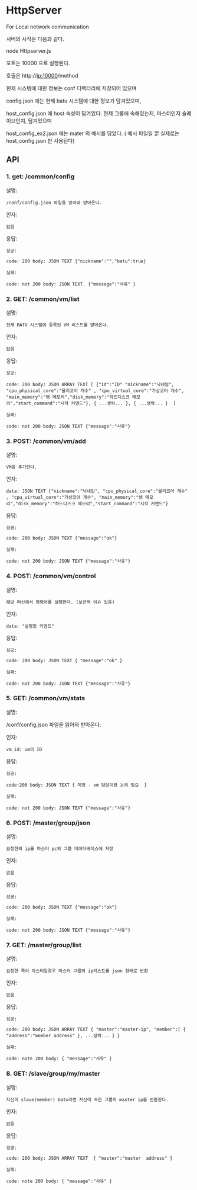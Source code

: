 # HttpServer


For Local network communication

서버의 시작은 다음과 같다.

node Httpserver.js

포트는 10000 으로 실행된다.

호출은 http://<ip:10000>/method


현제 시스템에 대한 정보는 conf 디렉터리에 저장되어 있으며

config.json 에는 현제 batu 시스템에 대한 정보가 담겨있으며,

host_config.json 에 host 속성이 담겨있다. 현제 그룹에 속해있는지, 마스터인지 슬레이브인지,  담겨있으며

host_config_ex2.json 에는 mater 의 예시를 담았다. ( 예시 파일일 뿐 실제로는 host_config.json 만 사용된다)



## API

### 1. get: /common/config


설명:

	/conf/config.json 파일을 읽어와 받아온다.

인자:
	
	없음

응답:

	성공:
	
	code: 200 body: JSON TEXT {"nickname":"","batu":true}
	
	실패:

	code: not 200 body: JSON TEXT. {"message":"사유" }


### 2. GET: /common/vm/list


설명:

	현제 BATU 시스템에 등록된 VM 리스트를 받아온다.	

인자:
	
	없음

응답:

	성공:
	
	code: 200 body: JSON ARRAY TEXT [ {"id":"ID" "nickname":"닉네임", "cpu_physical_core":"물리코어 개수" , "cpu_virtual_core":"가상코어 개수", "main_memory":"렘 메모리","disk_memory":"하드디스크 메모리","start_command":"시작 커멘드"}, { ...생략... }, { ...생략... }  ]
	
	실패:
	
	code: not 200 body: JSON TEXT {"message":"사유"}

### 3. POST: /common/vm/add

설명:

	VM을 추가한다.

인자:
	
	data: JSON TEXT {"nickname":"닉네임", "cpu_physical_core":"물리코어 개수" , "cpu_virtual_core":"가상코어 개수", "main_memory":"렘 메모리","disk_memory":"하드디스크 메모리","start_command":"시작 커멘드"}


응답:

	성공:

	code: 200 body: JSON TEXT {"message":"ok"}

	실패:

	code: not 200 body: JSON TEXT {"message":"사유"}

### 4. POST: /common/vm/control

설명:

	해당 머신에서 명령어를 실행한다. (보안적 이슈 있음)

인자:
	
	data: "실행할 커멘드"

응답:

	성공:

	code: 200 body: JSON TEXT { "message":"ok" }
	
	실패:

	code: not 200 body: JSON TEXT {"message":"사유"}


### 5. GET: /common/vm/stats

설명:

/conf/config.json 파일을 읽어와 받아온다.

인자:
	
	vm_id: vm의 ID

응답:

	성공:
	
	code:200 body: JSON TEXT { 미정 - vm 담당이랑 논의 필요  }
	
	실패:
	
	code: not 200 body: JSON TEXT {"message":"사유"}

### 6. POST: /master/group/json

설명:

	요청한의 ip를 마스터 pc의 그룹 데이터베이스에 저장
	
인자:
	
	없음


응답:

	성공:

	code: 200 body: JSON TEXT {"message":"ok"}

	실패:

	code: not 200 body: JSON TEXT {"message":"사유"}

### 7. GET: /master/group/list

설명:

	요청한 쪽이 마스터일경우 마스터 그룹의 ip리스트를 json 형태로 반환

인자:
	
	없음

응답:

	성공:
	
	code: 200 body: JSON ARRAY TEXT { "master":"master-ip", "member":[ { "address":"member address" }, ...생략... ] }
	
	실패: 

	code: note 200 body: { "message":"사유" }

### 8. GET: /slave/group/my/master

설명:

	자신이 slave(member) batu라면 자신이 속한 그룹의 master ip를 반환한다.

인자:
	
	없음

응답:

	성공:
	
	code: 200 body: JSON ARRAY TEXT  { "master":"master  address" }
	
	실패: 

	code: note 200 body: { "message":"사유" }




